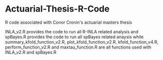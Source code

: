 # Actuarial-Thesis-R-Code
R code associated with Conor Cronin's actuarial masters thesis 

INLA_v2.R provides the code to run all R-INLA related analysis and spBayes.R provides the code to run all spBayes related anaysis while summary_kfold_function_v2.R, plot_kfold_function_v2.R, kfold_function_v4.R, perform_function_v2.R and maxtau_function.R are all functions used with INLA_v2.R and spBayes.R 
